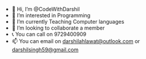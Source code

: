 - 👋 Hi, I’m @CodeWithDarshil
- 👀 I’m interested in Programming 
- 🌱 I’m currently Teaching Computer languages 
- 💞️ I’m looking to collaborate a member 
- 📞 You can call on 9729400909
- 📫 You can email on darshilahlawat@outlook.com or darshilsingh59@gmail.com
